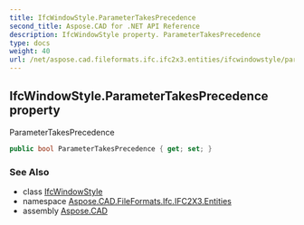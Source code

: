 ```yaml
---
title: IfcWindowStyle.ParameterTakesPrecedence
second_title: Aspose.CAD for .NET API Reference
description: IfcWindowStyle property. ParameterTakesPrecedence
type: docs
weight: 40
url: /net/aspose.cad.fileformats.ifc.ifc2x3.entities/ifcwindowstyle/parametertakesprecedence/
---
```

## IfcWindowStyle.ParameterTakesPrecedence property

ParameterTakesPrecedence

```csharp
public bool ParameterTakesPrecedence { get; set; }
```

### See Also

* class [IfcWindowStyle](../)
* namespace [Aspose.CAD.FileFormats.Ifc.IFC2X3.Entities](../../ifcwindowstyle/)
* assembly [Aspose.CAD](../../../)


